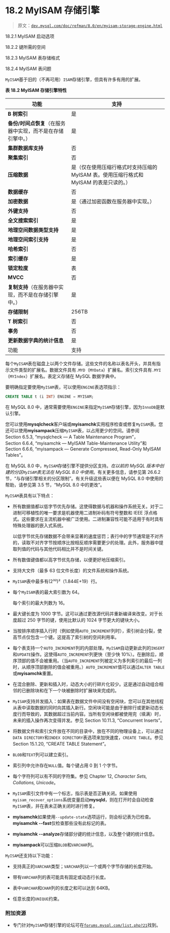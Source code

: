 # 18.2 MyISAM 存储引擎

> 原文：[`dev.mysql.com/doc/refman/8.0/en/myisam-storage-engine.html`](https://dev.mysql.com/doc/refman/8.0/en/myisam-storage-engine.html)

18.2.1 MyISAM 启动选项

18.2.2 键所需的空间

18.2.3 MyISAM 表存储格式

18.2.4 MyISAM 表问题

`MyISAM`基于旧的（不再可用）`ISAM`存储引擎，但具有许多有用的扩展。

**表 18.2 MyISAM 存储引擎特性**

| 功能 | 支持 |
| --- | --- |
| **B 树索引** | 是 |
| **备份/时间点恢复**（在服务器中实现，而不是在存储引擎中。） | 是 |
| **集群数据库支持** | 否 |
| **聚集索引** | 否 |
| **压缩数据** | 是（仅在使用压缩行格式时支持压缩的 MyISAM 表。使用压缩行格式和 MyISAM 的表是只读的。） |
| **数据缓存** | 否 |
| **加密数据** | 是（通过加密函数在服务器中实现。） |
| **外键支持** | 否 |
| **全文搜索索引** | 是 |
| **地理空间数据类型支持** | 是 |
| **地理空间索引支持** | 是 |
| **哈希索引** | 否 |
| **索引缓存** | 是 |
| **锁定粒度** | 表 |
| **MVCC** | 否 |
| **复制支持**（在服务器中实现，而不是在存储引擎中。） | 是 |
| **存储限制** | 256TB |
| **T 树索引** | 否 |
| **事务** | 否 |
| **更新数据字典的统计信息** | 是 |
| 功能 | 支持 |

每个`MyISAM`表在磁盘上以两个文件存储。这些文件的名称以表名开头，并具有指示文件类型的扩展名。数据文件具有`.MYD`（`MYData`）扩展名。索引文件具有`.MYI`（`MYIndex`）扩展名。表定义存储在 MySQL 数据字典中。

要明确指定要使用`MyISAM`表，可以使用`ENGINE`表选项指示：

```sql
CREATE TABLE t (i INT) ENGINE = MYISAM;
```

在 MySQL 8.0 中，通常需要使用`ENGINE`来指定`MyISAM`存储引擎，因为`InnoDB`是默认引擎。

您可以使用**mysqlcheck**客户端或**myisamchk**实用程序检查或修复`MyISAM`表。您还可以使用**myisampack**压缩`MyISAM`表，以占用更少的空间。请参阅 Section 6.5.3, “mysqlcheck — A Table Maintenance Program”，Section 6.6.4, “myisamchk — MyISAM Table-Maintenance Utility”和 Section 6.6.6, “myisampack — Generate Compressed, Read-Only MyISAM Tables”。

在 MySQL 8.0 中，`MyISAM`存储引擎不提供分区支持。*在以前的 MySQL 版本中创建的分区`MyISAM`表无法在 MySQL 8.0 中使用*。有关更多信息，请参见第 26.6.2 节，“与存储引擎相关的分区限制”。有关升级这些表以便在 MySQL 8.0 中使用的帮助，请参见第 3.5 节，“MySQL 8.0 中的更改”。

`MyISAM`表具有以下特点：

+   所有数据值都以低字节优先存储。这使得数据与机器和操作系统无关。对于二进制可移植性的唯一要求是机器使用二进制补码有符号整数和 IEEE 浮点格式。这些要求在主流机器中被广泛使用。二进制兼容性可能不适用于有时具有特殊处理器的嵌入式系统。

    以低字节优先存储数据不会带来显著的速度惩罚；表行中的字节通常是不对齐的，读取不对齐字节按顺序比按相反顺序需要更少的处理。此外，服务器中提取列值的代码与其他代码相比并不是时间关键。

+   所有数值键值都以高字节优先存储，以便更好地压缩索引。

+   支持大文件（最多 63 位文件长度）的文件系统和操作系统。

+   `MyISAM`表中最多有(2³²)²（1.844E+19）行。

+   每个`MyISAM`表的最大索引数为 64。

    每个索引的最大列数为 16。

+   最大键长度为 1000 字节。这可以通过更改源代码并重新编译来改变。对于长度超过 250 字节的键，使用比默认的 1024 字节更大的键块大小。

+   当按排序顺序插入行时（例如使用`AUTO_INCREMENT`列时），索引树会分裂，使高节点仅包含一个键。这提高了索引树的空间利用率。

+   每个表支持一个`AUTO_INCREMENT`列的内部处理。`MyISAM`自动更新此列的`INSERT`和`UPDATE`操作。这使得`AUTO_INCREMENT`列更快（至少快 10%）。在删除后，顺序顶部的值不会被重用。（当`AUTO_INCREMENT`列被定义为多列索引的最后一列时，从顺序顶部删除的值会被重用。）`AUTO_INCREMENT`值可以通过`ALTER TABLE`或**myisamchk**重置。

+   在混合删除、更新和插入时，动态大小的行碎片化较少。这是通过自动组合相邻的已删除块和在下一个块被删除时扩展块来完成的。

+   `MyISAM`支持并发插入：如果表在数据文件中间没有空闲块，您可以在其他线程从表中读取数据的同时向其插入新行。空闲块可能是由于删除行或更新动态长度行而导致的，其数据超过当前内容。当所有空闲块都被使用完（填满）时，未来的插入操作再次变得并发。参见 Section 10.11.3, “Concurrent Inserts”。

+   将数据文件和索引文件放在不同的目录中，放在不同的物理设备上，可以通过`DATA DIRECTORY`和`INDEX DIRECTORY`表选项来加快速度，`CREATE TABLE`。参见 Section 15.1.20, “CREATE TABLE Statement”。

+   `BLOB`和`TEXT`列可以建立索引。

+   索引列中允许存在`NULL`值。每个键占用 0 到 1 个字节。

+   每个字符列可以有不同的字符集。参见 Chapter 12, *Character Sets, Collations, Unicode*。

+   `MyISAM`索引文件中有一个标志，指示表是否正确关闭。如果使用`myisam_recover_options`系统变量启动**mysqld**，则在打开时会自动检查`MyISAM`表，并在表未正确关闭时进行修复。

+   **myisamchk**如果使用`--update-state`选项运行，则会标记表为已检查。**myisamchk --fast**仅检查那些没有此标记的表。

+   **myisamchk --analyze**存储部分键的统计信息，以及整个键的统计信息。

+   **myisampack**可以压缩`BLOB`和`VARCHAR`列。

`MyISAM`还支持以下功能：

+   支持真正的`VARCHAR`类型；`VARCHAR`列以一个或两个字节存储的长度开始。

+   带有`VARCHAR`列的表可能具有固定或动态行长度。

+   表中`VARCHAR`和`CHAR`列的长度之和可以达到 64KB。

+   任意长度的`UNIQUE`约束。

### 附加资源

+   专门针对`MyISAM`存储引擎的论坛可在[`forums.mysql.com/list.php?21`](https://forums.mysql.com/list.php?21)找到。
